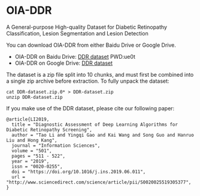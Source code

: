 # OIA-DDR

A General-purpose High-quality Dataset for Diabetic Retinopathy Classification, Lesion Segmentation and Lesion Detection

You can download OIA-DDR from either Baidu Drive or Google Drive.

- OIA-DDR on Baidu Drive: [DDR dataset](https://pan.baidu.com/s/1560JK2pzxTN9Ny1TcmNasQ "悬停显示") PWD:ue0t
- OIA-DDR on Google Drive: [DDR dataset](https://drive.google.com/drive/folders/1z6tSFmxW_aNayUqVxx6h6bY4kwGzUTEC "悬停显示")

The dataset is a zip file split into 10 chunks, and must first be combined into a single zip archive before extraction. To fully unpack the dataset:

```shell
cat DDR-dataset.zip.0* > DDR-dataset.zip
unzip DDR-dataset.zip
```

If you make use of the DDR dataset, please cite our following paper:

    @article{LI2019,
      title = "Diagnostic Assessment of Deep Learning Algorithms for Diabetic Retinopathy Screening",
      author = "Tao Li and Yingqi Gao and Kai Wang and Song Guo and Hanruo Liu and Hong Kang",
      journal = "Information Sciences",
      volume = "501",
      pages = "511 - 522",
      year = "2019",
      issn = "0020-0255",
      doi = "https://doi.org/10.1016/j.ins.2019.06.011",
      url = "http://www.sciencedirect.com/science/article/pii/S0020025519305377",
    }